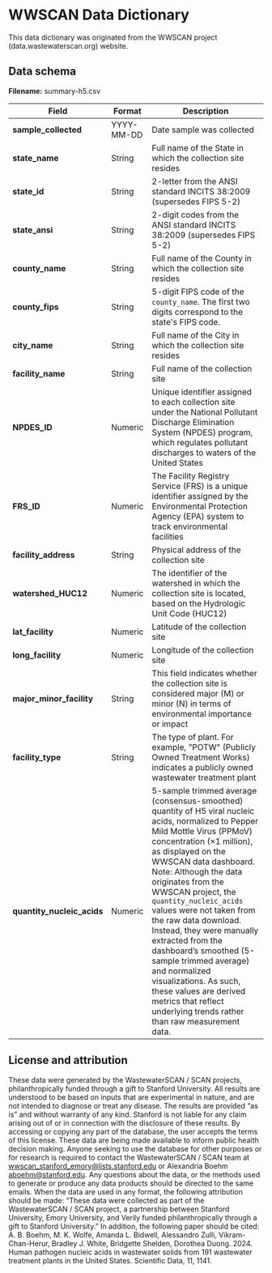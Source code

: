 # WWSCAN Data Dictionary 

This data dictionary was originated from the WWSCAN project (data.wastewaterscan.org) website.


## Data schema

**Filename:** summary-h5.csv


| Field                 | Format                       |Description                      
|-----------------------------|-----------------------------------|-------------------------------|
**sample_collected**      | YYYY-MM-DD  | Date sample was collected    | 
**state_name**      | String       | Full name of the State in which the collection site resides |
**state_id**      | String       | 2-letter from the ANSI standard INCITS 38:2009 (supersedes FIPS 5-2) |
**state_ansi**      | String       | 2-digit codes from the ANSI standard INCITS 38:2009 (supersedes FIPS 5-2) |
**county_name**      | String       | Full name of the County in which the collection site resides  |
**county_fips**      | String       | 5-digit FIPS code of the `county_name`. The first two digits correspond to the state's FIPS code.	 |
**city_name**      | String       | Full name of the City in which the collection site resides  | 
  **facility_name**      | String       | Full name of the collection site  | 
 **NPDES_ID**      | Numeric       | Unique identifier assigned to each collection site under the National Pollutant Discharge Elimination System (NPDES) program, which regulates pollutant discharges to waters of the United States |
 **FRS_ID**      | Numeric       | The Facility Registry Service (FRS) is a unique identifier assigned by the Environmental Protection Agency (EPA) system to track environmental facilities |
**facility_address**      | String       | Physical address of the collection site  | 
**watershed_HUC12**      | Numeric       | The identifier of the watershed in which the collection site is located, based on the Hydrologic Unit Code (HUC12)   | 
**lat_facility**      | Numeric       | Latitude of the collection site  |
**long_facility**      | Numeric       | Longitude of the collection site |
**major_minor_facility**      | String       | This field indicates whether the collection site is considered major (M) or minor (N) in terms of environmental importance or impact |
**facility_type**      | String       | The type of plant. For example, "POTW" (Publicly Owned Treatment Works) indicates a publicly owned wastewater treatment plant |
**quantity_nucleic_acids** | Numeric | 5-sample trimmed average (consensus-smoothed) quantity of H5 viral nucleic acids, normalized to Pepper Mild Mottle Virus (PPMoV) concentration (×1 million), as displayed on the WWSCAN data dashboard. Note: Although the data originates from the WWSCAN project, the `quantity_nucleic_acids` values were not taken from the raw data download. Instead, they were manually extracted from the dashboard’s smoothed (5-sample trimmed average) and normalized visualizations. As such, these values are derived metrics that reflect underlying trends rather than raw measurement data.|




## License and attribution
These data were generated by the WastewaterSCAN / SCAN projects, philanthropically funded through a gift to Stanford University. All results are understood to be based on inputs that are experimental in nature, and are not intended to diagnose or treat any disease. The results are provided “as is” and without warranty of any kind. Stanford is not liable for any claim arising out of or in connection with the disclosure of these results. By accessing or copying any part of the database, the user accepts the terms of this license. These data are being made available to inform public health decision making. Anyone seeking to use the database for other purposes or for research is required to contact the WastewaterSCAN / SCAN team at wwscan_stanford_emory@lists.stanford.edu or Alexandria Boehm aboehm@stanford.edu. Any questions about the data, or the methods used to generate or produce any data products should be directed to the same emails. When the data are used in any format, the following attribution should be made: “These data were collected as part of the WastewaterSCAN / SCAN project, a partnership between Stanford University, Emory University, and Verily funded philanthropically through a gift to Stanford University.” In addition, the following paper should be cited:
A. B. Boehm, M. K. Wolfe, Amanda L. Bidwell, Alessandro Zulli, Vikram-Chan-Herur, Bradley J. White, Bridgette Shelden, Dorothea Duong. 2024. Human pathogen nucleic acids in wastewater solids from 191 wastewater treatment plants in the United States. Scientific Data, 11, 1141. 


